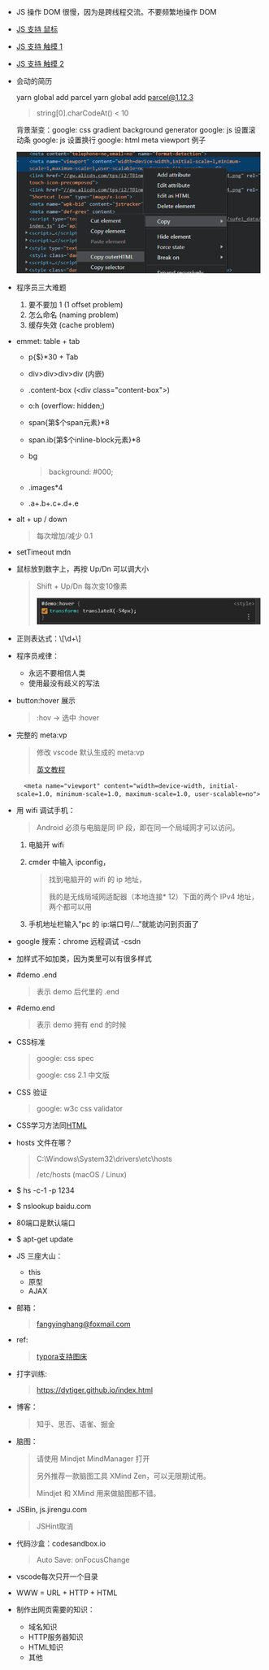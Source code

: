 * JS 操作 DOM 很慢，因为是跨线程交流。不要频繁地操作 DOM

* [JS 支持 鼠标](https://stackoverflow.com/questions/21054126/how-to-detect-if-a-device-has-mouse-support)
* [JS 支持 触摸 1](https://stackoverflow.com/questions/3974827/detecting-touch-screen-devices-with-javascript)
* [JS 支持 触摸 2](https://stackoverflow.com/questions/4817029/whats-the-best-way-to-detect-a-touch-screen-device-using-javascript)

* 会动的简历 

    yarn global add parcel
    yarn global add parcel@1.12.3

    > string[0].charCodeAt()
    < 10

    背景渐变：google: css gradient background generator
    google: js 设置滚动条
    google: js 设置换行
    google: html meta viewport 例子

    ![](../img/FF/0-taobao.png)

* 程序员三大难题

    1. 要不要加 1 (1 offset problem)
    2. 怎么命名 (naming problem)
    3. 缓存失效 (cache problem)


* emmet: table + tab

    * p{\$}\*30 + Tab
    * div>div>div>div (内嵌)
    * .content-box (<div class="content-box"\>)
    * o:h (overflow: hidden;)
    * span{第$个span元素}*8
    * span.ib{第$个inline-block元素}*8
    * bg
 
        > background: #000;

    * .images*4

        > <div class="images"\></div\>

    * .a+.b+.c+.d+.e

        > <div class="a"\></div\>
        >
        > <div class="b"\></div\>
        >
        > <div class="c"\></div\>
        >
        > <div class="d"\></div\>
        >
        > <div class="e"\></div\>

* alt + up / down

    > 每次增加/减少 0.1

* setTimeout mdn

* 鼠标放到数字上，再按 Up/Dn 可以调大小

    > Shift + Up/Dn 每次变10像素
    >
    > ![](../img/FF/0-move-1.png)

* 正则表达式：\\[\d+\\]

* 程序员戒律：

    * 永远不要相信人类
    * 使用最没有歧义的写法

* button:hover 展示
  
    > :hov -> 选中 :hover

* 完整的 meta:vp

    > 修改 vscode 默认生成的 meta:vp
    >
    > [英文教程](https://code.visualstudio.com/docs/editor/emmet#_using-custom-emmet-snippets)

        <meta name="viewport" content="width=device-width, initial-scale=1.0, minimum-scale=1.0, maximum-scale=1.0, user-scalable=no">

* 用 wifi 调试手机：

    > Android 必须与电脑是同 IP 段，即在同一个局域网才可以访问。

    1. 电脑开 wifi
    2. cmder 中输入 ipconfig，  

        > 找到电脑开的 wifi 的 ip 地址，  
        >
        > 我的是无线局域网适配器（本地连接\* 12）下面的两个 IPv4 地址，两个都可以用

    3. 手机地址栏输入"pc 的 ip:端口号/..."就能访问到页面了

* google 搜索：chrome 远程调试 -csdn

* 加样式不如加类，因为类里可以有很多样式

* \#demo .end 
  
    > 表示 demo 后代里的 .end

* \#demo.end

    > 表示 demo 拥有 end 的时候

* CSS标准

    > google: css spec
    >
    > google: css 2.1 中文版

* CSS 验证

    > google: w3c css validator

* CSS学习方法同[HTML](3.md#1-html)
* hosts 文件在哪？

    > C:\Windows\System32\drivers\etc\hosts
    >
    > /etc/hosts (macOS / Linux)

* \$ hs -c-1 -p 1234
* \$ nslookup baidu.com
* 80端口是默认端口
* $ apt-get update

* JS 三座大山：

    * this
    * 原型
    * AJAX

* 邮箱：

    > <fangyinghang@foxmail.com>

* ref: 

    > [typora支持图床](https://zhuanlan.zhihu.com/p/137310314)

* 打字训练: 

    > <https://dytiger.github.io/index.html>

* 博客：

    > 知乎、思否、语雀、掘金

* 脑图：	  

    > 请使用 Mindjet MindManager 打开
    >
    > 另外推荐一款脑图工具 XMind Zen，可以无限期试用。
    >
    > Mindjet 和 XMind 用来做脑图都不错。

* JSBin, js.jirengu.com  

    > JSHint取消

* 代码沙盒：codesandbox.io    

    > Auto Save: onFocusChange


* vscode每次只开一个目录
* WWW = URL + HTTP + HTML
* 制作出网页需要的知识：

    * 域名知识
	* HTTP服务器知识
	* HTML知识
	* 其他